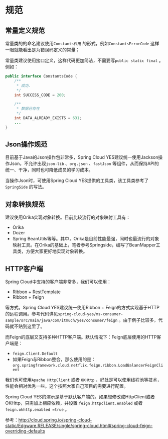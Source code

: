 # 规范

## 常量定义规范

常量类的的命名建议使用`Constants作用` 的形式，例如`ConstantsErrorCode` 这样一眼就能看出是为错误码定义的常量；

常量类建议使用接口定义，这样代码更加简洁，不需要写`public static final` 。例如：

```java
public interface ConstantsCode {
    /**
     * 成功.
     */
    int SUCCESS_CODE = 200;

    /**
     * 数据已存在
     */
    int DATA_ALREADY_EXISTS = 631;
    ...
}
```



## Json操作规范

目前基于Java的Json操作包非常多，Spring Cloud YES建议统一使用Jackson操作Json，不允许出现`json-lib` 、`org.json` 、`fastJson` 等组件，从而保持API的统一、干净，同时也可降低成员的学习成本。

当操作Json时，可使用Spring Cloud YES提供的工具类，该工具类参考了`SpringSide`  的写法。



## 对象转换规范

建议使用Orika实现对象转换。目前比较流行的对象映射工具有：

- Orika
- Dozer
- Spring BeanUtils等等。其中，Orika是目前性能最强，同时也最流行的对象映射工具。在Orika的基础上，笔者参考Springside，编写了BeanMapper工具类，方便大家更好地实现对象转换。




## HTTP客户端

Spring Cloud中支持的客户端非常多，我们可以使用：

- Ribbon + RestTemplate
- Ribbon + Feign

等方式。Spring Cloud YES建议统一使用Ribbon + Feign的方式实现基于HTTP的远程调用。参考代码详见`spring-cloud-yes/ms-consumer-sample/src/main/java/com/itmuch/yes/consumer/feign` 。由于例子比较多，代码就不贴到这里了。

而Feign的底层又支持多种HTTP客户端。默认情况下：Feign底层使用的HTTP客户端是：

- `feign.Client.Default` 
- 如果Feign与Ribbon整合，那么使用的是：`org.springframework.cloud.netflix.feign.ribbon.LoadBalancerFeignClient` 

我们也可使用`Apache HttpClient` 或者 `OKHttp` ，好处是可以使用线程池等技术，性能会相对优秀一些。这个按照大家自己项目的需要进行配置。

Spring Cloud YES的演示是基于默认客户端的。如果想修改成HttpClient或者OKHttp，只需加上相应依赖，并设置 `feign.httpclient.enabled` 或者 `feign.okhttp.enabled =true` 。

参考：<http://cloud.spring.io/spring-cloud-static/Edgware.RELEASE/single/spring-cloud.html#spring-cloud-feign-overriding-defaults>









